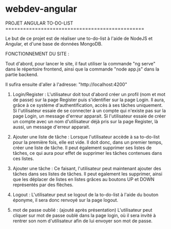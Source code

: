 # webdev-angular

PROJET ANGULAR TO-DO-LIST ===============================================

Le but de ce projet est de réaliser une to-do-list à l'aide de NodeJS et Angular, et d'une base de données MongoDB.

FONCTIONNEMENT DU SITE : 

Tout d'abord, pour lancer le site, il faut utiliser la commande "ng serve" dans le répertoire frontend, ainsi que la commande "node app.js" dans la partie backend.

Il sufira ensuite d'aller à l'adresse: "http://localhost:4200"


1) Login/Register :
L'utilisateur doit tout d'abord créer un profil (nom et mot de passe) sur la page Register puis s'identifier sur la page Login.
Il aura, grâce à ce système d'authentification, accès à ses tâches uniquement.
Si l'utilisateur essaie de se connecter à un compte qui n'existe pas sur la page Login, un message d'erreur apparait.
Si l'utilisateur essaie de créer un compte avec un nom d'utilisateur déjà pris sur la page Register, là aussi, un message d'erreur apparait.

2) Ajouter une liste de tâche :
Lorsque l'utilisateur accède à sa to-do-list pour la première fois, elle est vide.
Il doit donc, dans un premier temps, créer une liste de tâche.
Il peut également supprimer ses listes de tâches, ce qui aura pour effet de supprimer les tâches contenues dans ces listes.

3) Ajouter une tâche :
Ce faisant, l'utilisateur peut maintenant ajouter des tâches dans ses listes de tâches. Il peut egalement les supprimer, ainsi que les déplacer de listes en listes grâces au boutons UP et DOWN représentés par des flèches.

4) Logout :
L'utilisateur peut se logout de la to-do-list à l'aide du bouton éponyme, il sera donc renvoyé sur la page logout.

5) mot de passe oublié : (ajouté après présentation)
L'utilisateur peut cliquer sur mot de passe oublé dans la page login, où il sera invité à rentrer son nom d'utilisateur afin de lui envoyer son mot de passe.
